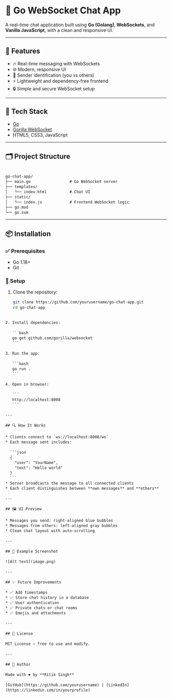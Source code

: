 # 💬 Go WebSocket Chat App

A real-time chat application built using **Go (Golang)**, **WebSockets**, and **Vanilla JavaScript**, with a clean and responsive UI.

---

## 🚀 Features

- 🔥 Real-time messaging with WebSockets
- 🌐 Modern, responsive UI
- 👤 Sender identification (you vs others)
- ⚡ Lightweight and dependency-free frontend
- 🔒 Simple and secure WebSocket setup

---

## 🧰 Tech Stack

- [Go](https://golang.org/)
- [Gorilla WebSocket](https://github.com/gorilla/websocket)
- HTML5, CSS3, JavaScript

---

## 🗂️ Project Structure

```

go-chat-app/
├── main.go                 # Go WebSocket server
├── templates/
│   └── index.html          # Chat UI
├── static/
│   └── index.js            # Frontend WebSocket logic
├── go.mod
└── go.sum

````

---

## 📦 Installation

### ✅ Prerequisites

- Go 1.18+
- Git

### 🔧 Setup

1. Clone the repository:
   ```bash
   git clone https://github.com/yourusername/go-chat-app.git
   cd go-chat-app
````

2. Install dependencies:

   ```bash
   go get github.com/gorilla/websocket
   ```

3. Run the app:

   ```bash
   go run .
   ```

4. Open in browser:

   ```
   http://localhost:8008
   ```

---

## 🔍 How It Works

* Clients connect to `ws://localhost:8008/ws`
* Each message sent includes:

  ```json
  {
    "user": "YourName",
    "text": "Hello world"
  }
  ```
* Server broadcasts the message to all connected clients
* Each client distinguishes between **own messages** and **others**

---

## 🖼️ UI Preview

* Messages you send: right-aligned blue bubbles
* Messages from others: left-aligned gray bubbles
* Clean chat layout with auto-scrolling

---

## 📌 Example Screenshot

![Alt text](image.png)

---

## ✨ Future Improvements

* ✅ Add timestamps
* ✅ Store chat history in a database
* ✅ User authentication
* ✅ Private chats or chat rooms
* ✅ Emojis and attachments

---

## 📄 License

MIT License — free to use and modify.

---

## 🙋 Author

Made with ❤️ by **Ritik Singh**

[GitHub](https://github.com/yourusername) | [LinkedIn](https://linkedin.com/in/yourprofile)

